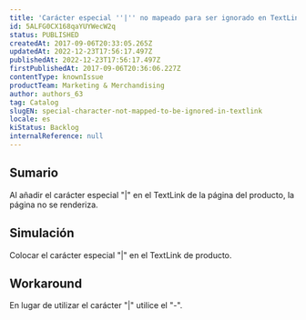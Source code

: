```yaml
---
title: 'Carácter especial ''|'' no mapeado para ser ignorado en TextLink'
id: 5ALFG0CX168qaYUYWecW2q
status: PUBLISHED
createdAt: 2017-09-06T20:33:05.265Z
updatedAt: 2022-12-23T17:56:17.497Z
publishedAt: 2022-12-23T17:56:17.497Z
firstPublishedAt: 2017-09-06T20:36:06.227Z
contentType: knownIssue
productTeam: Marketing & Merchandising
author: authors_63
tag: Catalog
slugEN: special-character-not-mapped-to-be-ignored-in-textlink
locale: es
kiStatus: Backlog
internalReference: null
---
```


## Sumario

Al añadir el carácter especial "|" en el TextLink de la página del producto, la página no se renderiza.


## Simulación

Colocar el carácter especial "|" en el TextLink de producto.

## Workaround

En lugar de utilizar el carácter "|" utilice el "-".

